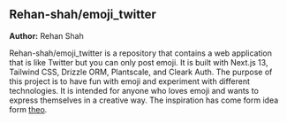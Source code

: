 ## Rehan-shah/emoji_twitter
**Author:** Rehan Shah

Rehan-shah/emoji_twitter is a repository that contains a web application that is like Twitter but you can only post emoji. It is built with Next.js 13, Tailwind CSS, 		Drizzle ORM, Plantscale, and Cleark Auth. The purpose of this project is to have fun with emoji and experiment with different technologies. It is intended for anyone who loves emoji and wants to express themselves in a creative way. The inspiration has come form idea form [theo](https://github.com/t3dotgg).
